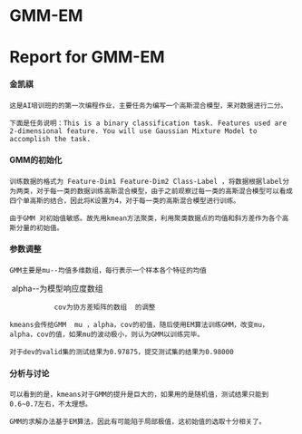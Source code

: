 # GMM-EM
# Report for GMM-EM 

#### 金凯祺

`这是AI培训班的的第一次编程作业，主要任务为编写一个高斯混合模型，来对数据进行二分。`

`下面是任务说明：This is a binary classification task. Features used are 2-dimensional feature. You will use Gaussian Mixture Model to accomplish the task.`

#### GMM的初始化

`训练数据的格式为 Feature-Dim1 Feature-Dim2 Class-Label ，将数据根据label分为两类，对于每一类的数据训练高斯混合模型，由于之前观察过每一类的高斯混合模型可以看成四个单高斯的结合，因此将K设置为4，对于每一类的高斯混合模型进行训练。`

`由于GMM 对初始值敏感。故先用kmean方法聚类，利用聚类数据点的均值和斜方差作为各个高斯分量的初始值。`

#### 参数调整

`GMM主要是mu--均值多维数组，每行表示一个样本各个特征的均值`

​		     alpha--为模型响应度数组 

`​		     cov为协方差矩阵的数组  的调整`

`kmeans会传给GMM  mu ，alpha，cov的初值，随后使用EM算法训练GMM，改变mu，alpha，cov的值，如果mu的波动极小，则认为GMM以训练完毕。`

`对于dev的valid集的测试结果为0.97875，提交测试集的结果为0.98000`

#### 分析与讨论

`可以看到的是，kmeans对于GMM的提升是巨大的，如果用的是随机值，测试结果只能到0.6~0.7左右，不太理想。`

`GMM的求解办法基于EM算法，因此有可能陷于局部极值，这初始值的选取十分相关了。`

